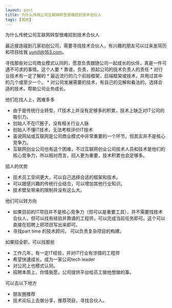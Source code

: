 ```yaml
---
layout: post
title: 为什么传统公司互联网转型很难招到技术合伙人
tags: [其他]
---
```


为什么传统公司互联网转型很难招到技术合伙人

最近接连碰到几家初创公司，需要寻找技术合伙人，有兴趣的朋友可以过来发简历和项目给我 uynill@163.com。

寻找那些对公司商业模式认同的，愿意负责跟随公司一起成长的伙伴，真是一件可遇不可求的事情。这个人要
	* 靠谱，负责，担起公司的技术负责人的责任
	* 对行业技术有一定了解的
	* 最近流行的几个前段框架，后端框架或技术，并用过其中的几个或至少一个。
	* 对公司发展需要的技术，有自己的见解和看法的。选择合适的技术，帮助公司业务成长。

他们在找人上，困难多多
* 由于是传统行业转型，IT技术上并没有足够多的积累，技术上缺乏对IT公司的吸引力。
* 创始人不在IT圈子，没有相关行业人脉
* 创始人不懂IT技术，无法考核评价IT技术
* 虽说网站或互联网是公司商业模式中非常重要的一个环节，但其实并不是核心竞争力。
* 互联网创业公司也有这个困难，不过互联网创业公司技术人员和技术是他们的核心竞争力，所以相对而言，招人更为重要，技术积累也会足够多。

招人的优势
* 技术员工空间更大，可以自己选择合适的框架和技术。
* 可以跟感兴趣的传统行业结合，可以增加其他行业知识。
* 技术壁垒带来的限制并没有这么大。

他们可以转方向
* 如果目前的IT项目并不是核心竞争力（但可以是重要工具），并不需要找技术合伙人，但可以找有经验并靠谱的工程师，可以完成当前任务即可。这个可以直接在招聘上把项目写出来即可。
* 寻找part time 的技术顾问， 可以负责复杂项目的构建。

如果招全职，可以找那些 
* 工作几年，有一定IT经验，并对IT行业有涉猎的工程师
* 希望快速成长，成为一家公司tech leader 
* 对公司上也模式认同。
* 招聘本质上，你情我愿，公司提供平台给员工做他想做的事。

可以去以下地方
* 朋友圈推荐
* 技术论坛上去做分享，推荐项目，寻找合伙人。

